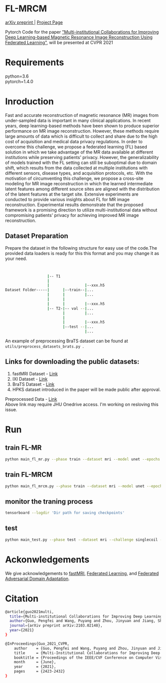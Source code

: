 # FL-MRCM

 <a href="https://arxiv.org/abs/2103.02148"> arXiv preprint </a> | <a href="https://sites.google.com/view/fl-mrcm/home"> Project Page </a>

Pytorch Code for the paper ["Multi-institutional Collaborations for Improving Deep Learning-based Magnetic
Resonance Image Reconstruction Using Federated Learning"](https://arxiv.org/abs/2103.02148), will be presented at CVPR 2021


# Requirements

python=3.6  
pytorch=1.4.0

# Inroduction

Fast and accurate reconstruction of magnetic resonance (MR) images from under-sampled data is important in many clinical applications. In recent years, deep learning-based methods have been shown to produce superior performance on MR image reconstruction. However, these methods require large amounts of data which is difficult to collect and share due to the high cost of acquisition and medical data privacy regulations. In order to overcome this challenge, we propose a federated learning (FL) based solution in which we take advantage of the MR data available at different institutions while preserving patients' privacy. However, the generalizability of models trained with the FL setting can still be suboptimal due to domain shift, which results from the data collected at multiple institutions with different sensors, disease types, and acquisition protocols, etc. With the motivation of circumventing this challenge, we propose a cross-site modeling for MR image reconstruction in which the learned intermediate latent features among different source sites are aligned with the distribution of the latent features at the target site. Extensive experiments are conducted to provide various insights about FL for MR image reconstruction. Experimental results demonstrate that the proposed framework is a promising direction to utilize multi-institutional data without compromising patients' privacy for achieving improved MR image reconstruction. 

## Dataset Preparation

Prepare the dataset in the following structure for easy use of the code.The provided data loaders is ready for this this format and you may change it as your need.

```bash


                   |-- T1 
                   |                       
                   |                |--xxx.h5  
Dataset Folder-----|      |--train--|...
                   |      |         |...
                   |      |
                   |      |         |--xxx.h5 
                   |-- T2-|-- val --|...  
                          |         |...
                          |
                          |         |--xxx.h5
                          |--test --|...
                                    |...
```
An example of preprocessing BraTS dataset can be found at <code> utils/preprocess_datasets_brats.py </code>.

## Links for downloading the public datasets:

1) fastMRI Dataset - <a href="https://fastmri.med.nyu.edu/"> Link </a>  
2) IXI Dataset - <a href="https://brain-development.org/ixi-dataset/"> Link </a> 
3) BraTS Dataset - <a href="https://www.med.upenn.edu/cbica/brats2020/data.html"> Link </a> 
4) HPKS dataset introduced in the paper will be made public after approval.

Preprocessed Data - <a href="https://livejohnshopkins-my.sharepoint.com/:f:/r/personal/pguo4_jh_edu/Documents/cvpr_2021_data?csf=1&web=1&e=Ij81Te"> Link </a>  
Above link may require JHU Onedrive access. I'm working on resloving this issue.

# Run

## train FL-MR
```bash 
python main_fl_mr.py --phase train --dataset mri --model unet --epochs 50 --challenge singlecoil --local_bs 16 --num_users 4 --local_ep 2 --train_dataset BFHI --test_dataset H --sequence T1  --accelerations 4 --center-fractions 0.08 --val_sample_rate 1.0 --save_dir 'Dir path for saving checkpoints' --verbose
```
## train FL-MRCM
```bash 
python main_fl_mrcm.py --phase train --dataset mri --model unet --epochs 50 --challenge singlecoil --local_bs 16 --num_users 4 --local_ep 2 --train_dataset BFHI --test_dataset B --sequence T1 --accelerations 4 --center-fractions 0.08 --val_sample_rate 1.0 --save_dir 'Dir path for saving checkpoints' --verbose
```
## monitor the traning process
```bash 
tensorboard --logdir 'Dir path for saving checkpoints'
```
## test
```bash 
python main_test.py --phase test --dataset mri --challenge singlecoil --local_bs 16 --model unet --test_dataset I --sequence T1 --accelerations 4 --center-fractions 0.08 --save_dir 'Dir path for saving result'  --checkpoint 'checkpoint path for testing'  --verbose
```
# Ackonwledgements

We give acknowledgements to [fastMRI](https://github.com/facebookresearch/fastMRI), [Federated Learning](https://github.com/shaoxiongji/federated-learning), and [Federated Adversarial Domain Adaptation](https://openreview.net/forum?id=HJezF3VYPB).


# Citation
```bash
@article{guo2021multi,
  title={Multi-institutional Collaborations for Improving Deep Learning-based Magnetic Resonance Image Reconstruction Using Federated Learning},
  author={Guo, Pengfei and Wang, Puyang and Zhou, Jinyuan and Jiang, Shanshan and Patel, Vishal M},
  journal={arXiv preprint arXiv:2103.02148},
  year={2021}
}
```
```bash
@InProceedings{Guo_2021_CVPR,
    author    = {Guo, Pengfei and Wang, Puyang and Zhou, Jinyuan and Jiang, Shanshan and Patel, Vishal M.},
    title     = {Multi-Institutional Collaborations for Improving Deep Learning-Based Magnetic Resonance Image Reconstruction Using Federated Learning},
    booktitle = {Proceedings of the IEEE/CVF Conference on Computer Vision and Pattern Recognition (CVPR)},
    month     = {June},
    year      = {2021},
    pages     = {2423-2432}
}
```
